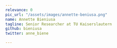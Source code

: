 ```yaml
---
relevance: 0
pic_url: "/assets/images/annette-beniusa.png"
name: Annette Bieniusa
tagline: Senior Researcher at TU Kaiserslautern
github: bieniusa
twitter: anne_biene

---
```

